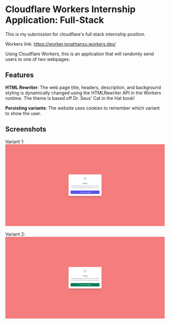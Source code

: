 # Cloudflare Workers Internship Application: Full-Stack

This is my submission for cloudflare's full stack internship position.

Workers link: https://worker.jonathanxu.workers.dev/

Using Cloudflare Workers, this is an application that will randomly send users to one of two webpages.

## Features
**HTML Rewriter**: The web page title, headers, description, and background styling is dynamically changed using the HTMLRewriter API in the Workers runtime. The theme is based off Dr. Seus' Cat in the Hat book!

**Persisting variants**: The website uses cookies to remember which variant to show the user.

## Screenshots
Variant 1:
![Variant 1 view](./readme/thing1.png)

Variant 2:
![Variant 2 view](./readme/thing2.png)